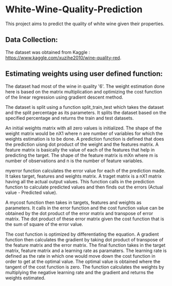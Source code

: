 # White-Wine-Quality-Prediction
This project aims to predict the quality of white wine given their properties. 

## Data Collection:
The dataset was obtained from Kaggle : https://www.kaggle.com/xuzihe2010/wine-quality-red.

## Estimating weights using user defined function:
The dataset had most of the wine in quality '6'. The weight estimation done here is based on the matrix multiplication and optimizing the cost function of the linear regression using gradient descent method.

The dataset is split using a function split_train_test which takes the dataset and the split percentage as its parameters. It splits the dataset based on the specified percentage and returns the train and test datasets.

An initial weights matrix with all zero values is initialized. The shape of the weight matrix would be nX1 where n are number of variables for which the weights estimation is to be done. A prediction function is defined that does the prediction uisng dot product of the weight and the features matrix. A feature matrix is basically the value of each of the features that help in predicting the target. The shape of the feature matrix is mXn where m is number of observations and n is the number of feature variables.

myerror function calculates the error value for each of the prediction made. It takes target, features and weights matrix. A traget matrix is a nX1 matrix having all the actual output values. This function calls in the prediction function to calculate predicted values and then finds out the errors (Actual value - Predicted value). 

A mycost function then takes in targets, features and weights as parameters. It calls in the error function and the cost function value can be obtained by the dot product of the error matrix and transpose of error matrix. The dot product of these error matrix given the cost function that is the sum of square of the error value. 

The cost function is optimized by differentiating the equation. A gradient function then calculates the gradient by taking dot product of transpose of the feature matrix and the error matrix. The final function takes in the target matrix, feature matrix and a learning rate as paramaters. The learning rate is defined as the rate in which one would move down the cost function in order to get at the optimal value. The optimal value is obtained where the tangent of the cost function is zero. The function calculates the weights by multiplying the negative learning rate and the gradient and returns the weights estimated.  

